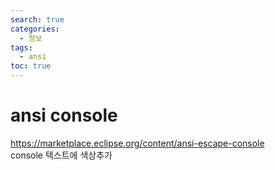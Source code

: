 ```yaml
---
search: true
categories: 
  - 정보
tags: 
  - ansi
toc: true
---
```


# ansi console  
https://marketplace.eclipse.org/content/ansi-escape-console  
console 텍스트에 색상추가
<!--stackedit_data:
eyJoaXN0b3J5IjpbLTg0NTc5NDU2MSwtMjU5NTkzNzIzXX0=
-->